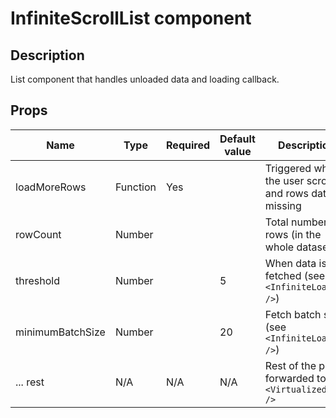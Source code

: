 # InfiniteScrollList component

## Description

List component that handles unloaded data and loading callback.

## Props

| Name             | Type     | Required | Default value | Description                                              |
| ---------------- | -------- | -------- | ------------- | -------------------------------------------------------- |
| loadMoreRows     | Function |   Yes    |               | Triggered when the user scrolls and rows data is missing |
| rowCount         | Number   |          |               | Total number of rows (in the whole dataset)              |
| threshold        | Number   |          | 5             | When data is fetched (see `<InfiniteLoader />`)          |
| minimumBatchSize | Number   |          | 20            | Fetch batch size (see `<InfiniteLoader />`)              |
| ... rest         |   N/A    |   N/A    |      N/A      | Rest of the props forwarded to `<VirtualizedList />`     |

